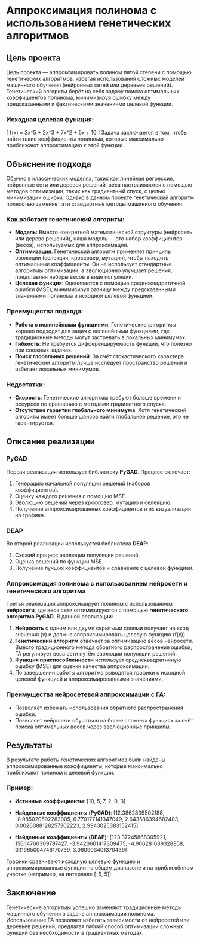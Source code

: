 # Аппроксимация полинома с использованием генетических алгоритмов

## Цель проекта

Цель проекта — аппроксимировать полином пятой степени с помощью генетических алгоритмов, избегая использования сложных моделей машинного обучения (нейронных сетей или деревьев решений). Генетический алгоритм берёт на себя задачу поиска оптимальных коэффициентов полинома, минимизируя ошибку между предсказанными и фактическими значениями целевой функции.

### Исходная целевая функция:
\[
f(x) = 3x^5 + 2x^3 + 7x^2 + 5x + 10
\]
Задача заключается в том, чтобы найти такие коэффициенты полинома, которые максимально приближают аппроксимацию к этой функции.

## Объяснение подхода

Обычно в классических моделях, таких как линейная регрессия, нейронные сети или деревья решений, веса настраиваются с помощью методов оптимизации, таких как градиентный спуск, с целью минимизации ошибки. Однако в данном проекте генетический алгоритм полностью заменяет эти стандартные методы машинного обучения.

### Как работает генетический алгоритм:

- **Модель**: Вместо конкретной математической структуры (нейросеть или дерево решений), наша модель — это набор коэффициентов (весов), используемых для аппроксимации.
- **Оптимизация**: Генетический алгоритм применяет принципы эволюции (селекция, кроссовер, мутация), чтобы находить оптимальные коэффициенты. Он не использует стандартные алгоритмы оптимизации, а эволюционно улучшает решения, представляя наборы весов в виде популяции.
- **Целевая функция**: Оценивается с помощью среднеквадратичной ошибки (MSE), минимизируя разницу между предсказанными значениями полинома и исходной целевой функцией.

### Преимущества подхода:

- **Работа с нелинейными функциями**: Генетические алгоритмы хорошо подходят для задач с нелинейными функциями, где традиционные методы могут застревать в локальных минимумах.
- **Гибкость**: Не требуется дифференцируемость функции, что полезно при сложных задачах.
- **Поиск глобальных решений**: За счёт стохастического характера генетический алгоритм лучше исследует пространство решений и избегает локальных минимумов.

### Недостатки:

- **Скорость**: Генетические алгоритмы требуют больше времени и ресурсов по сравнению с методами градиентного спуска.
- **Отсутствие гарантии глобального минимума**: Хотя генетический алгоритм имеет больше шансов найти глобальное решение, это не гарантируется.

## Описание реализации

### PyGAD
Первая реализация использует библиотеку **PyGAD**. Процесс включает:
1. Генерацию начальной популяции решений (наборов коэффициентов).
2. Оценку каждого решения с помощью MSE.
3. Эволюцию решений через кроссовер, мутацию и селекцию.
4. Получение аппроксимированных коэффициентов и их визуализация на графике.

### DEAP
Во второй реализации используется библиотека **DEAP**:
1. Схожий процесс эволюции популяции решений.
2. Оценка решений по функции MSE.
3. Получение лучших коэффициентов и сравнение с целевой функцией.

### Аппроксимация полинома с использованием нейросети и генетического алгоритма

Третья реализация аппроксимирует полином с использованием **нейросети**, где веса сети оптимизируются с помощью **генетического алгоритма PyGAD**. В данной реализации:
1. **Нейросеть** с одним или двумя скрытыми слоями получает на вход значения \(x\) и должна аппроксимировать целевую функцию \(f(x)\).
2. **Генетический алгоритм** отвечает за оптимизацию весов нейросети. Вместо традиционного метода обратного распространения ошибки, ГА регулирует веса сети путём эволюции популяции решений.
3. **Функция приспособленности** использует среднеквадратичную ошибку (MSE) для оценки качества аппроксимации.
4. По завершении работы алгоритма выводятся графики с исходной целевой функцией и аппроксимированными значениями.

### Преимущества нейросетевой аппроксимации с ГА:
- Позволяет избежать использования обратного распространения ошибки.
- Позволяет нейросети обучаться на более сложных функциях за счёт поиска оптимальных весов через эволюционные принципы.

## Результаты

В результате работы генетических алгоритмов были найдены аппроксимированные коэффициенты, которые максимально приближают полином к целевой функции.

### Пример:
- **Истинные коэффициенты**: [10, 5, 7, 2, 0, 3]
- **Найденные коэффициенты (PyGAD)**: [12.3862809502188, -8.985020592283005, 6.770177141347049, 2.643586394682483, 0.0026088128257302223, 2.9943025383152415]

- **Найденные коэффициенты (DEAP)**: [123.37245868305921, 156.14760309797427, -3.9420601417309475, -4.906281639328858, 0.11965004746170739, 3.060903401370439]

Графики сравнивают исходную целевую функцию и аппроксимированные функции на общем диапазоне и на приближённом участке (например, на интервале [-5, 5]).

## Заключение

Генетические алгоритмы успешно заменяют традиционные методы машинного обучения в задаче аппроксимации полинома. Использование ГА позволяет избегать зависимости от нейросетей или деревьев решений, предлагая гибкий способ оптимизации сложных функций без необходимости в градиентных методах.
